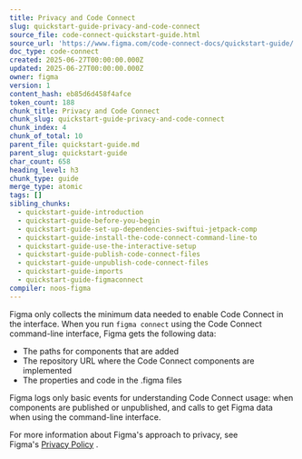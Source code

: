 ```yaml
---
title: Privacy and Code Connect
slug: quickstart-guide-privacy-and-code-connect
source_file: code-connect-quickstart-guide.html
source_url: 'https://www.figma.com/code-connect-docs/quickstart-guide/'
doc_type: code-connect
created: 2025-06-27T00:00:00.000Z
updated: 2025-06-27T00:00:00.000Z
owner: figma
version: 1
content_hash: eb85d6d458f4afce
token_count: 188
chunk_title: Privacy and Code Connect
chunk_slug: quickstart-guide-privacy-and-code-connect
chunk_index: 4
chunk_of_total: 10
parent_file: quickstart-guide.md
parent_slug: quickstart-guide
char_count: 658
heading_level: h3
chunk_type: guide
merge_type: atomic
tags: []
sibling_chunks:
  - quickstart-guide-introduction
  - quickstart-guide-before-you-begin
  - quickstart-guide-set-up-dependencies-swiftui-jetpack-comp
  - quickstart-guide-install-the-code-connect-command-line-to
  - quickstart-guide-use-the-interactive-setup
  - quickstart-guide-publish-code-connect-files
  - quickstart-guide-unpublish-code-connect-files
  - quickstart-guide-imports
  - quickstart-guide-figmaconnect
compiler: noos-figma
---
```


Figma only collects the minimum data needed to enable Code Connect in the interface. When you run `figma connect` using the Code Connect command-line interface, Figma gets the following data:

- The paths for components that are added
- The repository URL where the Code Connect components are implemented
- The properties and code in the .figma files

Figma logs only basic events for understanding Code Connect usage: when components are published or unpublished, and calls to get Figma data when using the command-line interface.

For more information about Figma's approach to privacy, see Figma's [Privacy Policy](https://www.figma.com/legal/privacy/)
.
